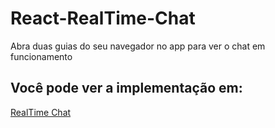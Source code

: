 # React-RealTime-Chat

<p>Abra duas guias do seu navegador no app para ver o chat em funcionamento</p>

## Você pode ver a implementação em:

<a href="https://breno071.github.io/React-RealTime-Chat/">RealTime Chat</a>
